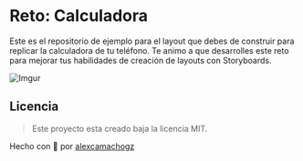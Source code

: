 # Reto: Calculadora

Este es el repositorio de ejemplo para el layout que debes de construir para replicar la calculadora de tu teléfono. Te animo a que desarrolles este reto para mejorar tus habilidades de creación de layouts con Storyboards.

![Imgur](https://i.imgur.com/YOfJjda.png)

## Licencia
> Este proyecto esta creado baja la licencia MIT.

Hecho con 💚 por [alexcamachogz](https://twitter.com/alexcamachogz)
